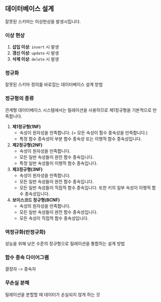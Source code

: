## 데이터베이스 설계
잘못된 스키마는 이상현상을 발생시킵니다.

### 이상 현상
1. **삽입 이상**: `insert` 시 발생
2. **갱신 이상**: `update` 시 발생
3. **삭제 이상**: `delete` 시 발생

### 정규화
잘못된 스키마 정의를 바로잡는 데이터베이스 설계 방법

### 정규형의 종류
관계형 데이터베이스 시스템에서는 릴레이션을 사용하므로 제1정규형을 기본적으로 만족합니다.
1. **제1정규형(1NF)**
   - 속성이 원자성을 만족합니다. (= 모든 속성이 함수 종속성을 만족합니다.)
   - 특정 함수 종속성이 부분 함수 종속성 또는 이행적 함수 종속성입니다.
2. **제2정규형(2NF)**
   - 속성이 원자성을 만족합니다.
   - 모든 일반 속성들이 완전 함수 종속입니다.
   - 특정 일반 속성들이 이행적 함수 종속입니다.
3. **제3정규형(3NF)**
   - 속성이 원자성을 만족합니다.
   - 모든 일반 속성들이 완전 함수 종속입니다.
   - 모든 일반 속성들이 직접적 함수 종속입니다. 또한 키의 일부 속성이 이행적 함수 종속성입니다.
3. **보이스코드 정규형(BCNF)**
   - 속성의 원자성을 만족합니다.
   - 모든 일반 속성들이 완전 함수 종속성입니다.
   - 모든 속성이 직접적 함수 종속성입니다.

### 역정규화(반정규화)
성능을 위해 낮은 수준의 정규형으로 릴레이션을 통합하는 설계 방법

### 함수 종속 다이어그램
결정자 -> 종속자

### 무손실 분해
릴레이션을 분할할 때 데이터가 손실되지 않게 하는 것
